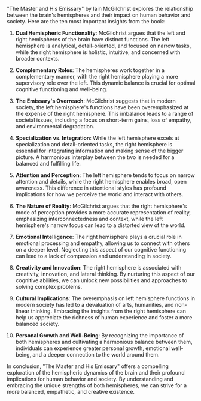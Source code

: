 "The Master and His Emissary" by Iain McGilchrist explores the relationship between the brain's hemispheres and their impact on human behavior and society. Here are the ten most important insights from the book:

1. **Dual Hemispheric Functionality**: McGilchrist argues that the left and right hemispheres of the brain have distinct functions. The left hemisphere is analytical, detail-oriented, and focused on narrow tasks, while the right hemisphere is holistic, intuitive, and concerned with broader contexts.

2. **Complementary Roles**: The hemispheres work together in a complementary manner, with the right hemisphere playing a more supervisory role over the left. This dynamic balance is crucial for optimal cognitive functioning and well-being.

3. **The Emissary's Overreach**: McGilchrist suggests that in modern society, the left hemisphere's functions have been overemphasized at the expense of the right hemisphere. This imbalance leads to a range of societal issues, including a focus on short-term gains, loss of empathy, and environmental degradation.

4. **Specialization vs. Integration**: While the left hemisphere excels at specialization and detail-oriented tasks, the right hemisphere is essential for integrating information and making sense of the bigger picture. A harmonious interplay between the two is needed for a balanced and fulfilling life.

5. **Attention and Perception**: The left hemisphere tends to focus on narrow attention and details, while the right hemisphere enables broad, open awareness. This difference in attentional styles has profound implications for how we perceive the world and interact with others.

6. **The Nature of Reality**: McGilchrist argues that the right hemisphere's mode of perception provides a more accurate representation of reality, emphasizing interconnectedness and context, while the left hemisphere's narrow focus can lead to a distorted view of the world.

7. **Emotional Intelligence**: The right hemisphere plays a crucial role in emotional processing and empathy, allowing us to connect with others on a deeper level. Neglecting this aspect of our cognitive functioning can lead to a lack of compassion and understanding in society.

8. **Creativity and Innovation**: The right hemisphere is associated with creativity, innovation, and lateral thinking. By nurturing this aspect of our cognitive abilities, we can unlock new possibilities and approaches to solving complex problems.

9. **Cultural Implications**: The overemphasis on left hemisphere functions in modern society has led to a devaluation of arts, humanities, and non-linear thinking. Embracing the insights from the right hemisphere can help us appreciate the richness of human experience and foster a more balanced society.

10. **Personal Growth and Well-Being**: By recognizing the importance of both hemispheres and cultivating a harmonious balance between them, individuals can experience greater personal growth, emotional well-being, and a deeper connection to the world around them.

In conclusion, "The Master and His Emissary" offers a compelling exploration of the hemispheric dynamics of the brain and their profound implications for human behavior and society. By understanding and embracing the unique strengths of both hemispheres, we can strive for a more balanced, empathetic, and creative existence.